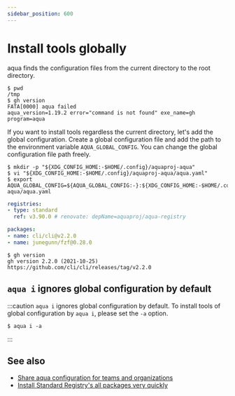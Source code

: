 ```yaml
---
sidebar_position: 600
---
```


# Install tools globally

aqua finds the configuration files from the current directory to the root directory.

```console
$ pwd
/tmp
$ gh version
FATA[0000] aqua failed                                   aqua_version=1.19.2 error="command is not found" exe_name=gh program=aqua
```

If you want to install tools regardless the current directory,
let's add the global configuration.
Create a global configuration file and add the path to the environment variable `AQUA_GLOBAL_CONFIG`.
You can change the global configuration file path freely.

```console
$ mkdir -p "${XDG_CONFIG_HOME:-$HOME/.config}/aquaproj-aqua"
$ vi "${XDG_CONFIG_HOME:-$HOME/.config}/aquaproj-aqua/aqua.yaml"
$ export AQUA_GLOBAL_CONFIG=${AQUA_GLOBAL_CONFIG:-}:${XDG_CONFIG_HOME:-$HOME/.config}/aquaproj-aqua/aqua.yaml
```

```yaml
registries:
- type: standard
  ref: v3.90.0 # renovate: depName=aquaproj/aqua-registry

packages:
- name: cli/cli@v2.2.0
- name: junegunn/fzf@0.28.0
```

```console
$ gh version
gh version 2.2.0 (2021-10-25)
https://github.com/cli/cli/releases/tag/v2.2.0
```

## `aqua i` ignores global configuration by default

:::caution
`aqua i` ignores global configuration by default.
To install tools of global configuration by `aqua i`, please set the `-a` option.

```console
$ aqua i -a
```
:::

## See also

- [Share aqua configuration for teams and organizations](/docs/guides/team-config)
- [Install Standard Registry's all packages very quickly](/docs/guides/install-all-packages)
